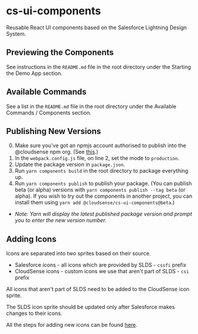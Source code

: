 # cs-ui-components

Reusable React UI components based on the Salesforce Lightning Design System.

## Previewing the Components

See instructions in the `README.md` file in the root directory under the Starting the Demo App section.

## Available Commands

See a list in the `README.md` file in the root directory under the Available Commands / Components section.

## Publishing New Versions

0. Make sure you've got an npmjs account authorised to publish into the @cloudsense npm org. (See [this](https://docs.google.com/document/d/1UjmJIR74ag0yWQ_IO39aQBPNYMacfi6E5b6FgVYl-OA/edit).)
1. In the `webpack.config.js` file, on line 2, set the mode to `production`.
2. Update the package version in `package.json`.
3. Run `yarn components build` in the root directory to package everything up.
4. Run `yarn components publish` to publish your package. (You can publish beta (or alpha) versions with `yarn components publish --tag beta` (or alpha). If you wish to try out the components in another project, you can install them using `yarn add @cloudsense/cs-ui-components@beta`.)
- _Note: Yarn will display the latest published package version and prompt you to enter the new version number._

## Adding Icons

Icons are separated into two sprites based on their source.
* Salesforce icons - all icons which are provided by SLDS - `cssfi` prefix
* CloudSense icons - custom icons we use that aren't part of SLDS - `csi` prefix

All icons that aren't part of SLDS need to be added to the CloudSense icon sprite.

The SLDS icon sprite should be updated only after Salesforce makes changes to their icons.

All the steps for adding new icons can be found [here](https://docs.google.com/document/d/1Rm8yiB9NOAw967yX73etfMaGabSr7xzGVOobJ1IprGk/edit?usp=sharing).